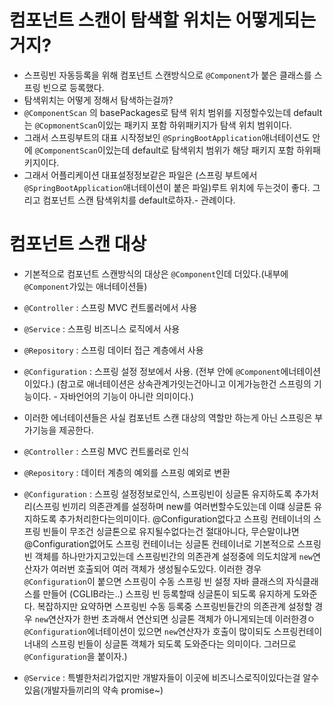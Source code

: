 # 컴포넌트 스캔이 탐색할 위치는 어떻게되는거지?

- 스프링빈 자동등록을 위해 컴포넌트 스캔방식으로 `@Component`가 붙은 클래스를 스프링 빈으로 등록했다.
- 탐색위치는 어떻게 정해서 탐색하는걸까?
- `@ComponentScan` 의 basePackages로 탐색 위치 범위를 지정할수있는데 default는 `@CopmonentScan`이있는 패키지 포함 하위패키지가 탐색 위치 범위이다.
- 그래서 스프링부트의 대표 시작정보인 `@SpringBootApplication`애너테이션도 안에 `@ComponentScan`이있는데 default로 탐색위치 범위가 해당 패키지 포함 하위패키지이다.
- 그래서 어플리케이션 대표설정정보같은 파일은 (스프링 부트에서 `@SpringBootApplication`애너테이션이 붙은 파일)루트 위치에 두는것이 좋다. 그리고 컴포넌트 스캔 탐색위치를 default로하자.- 관례이다.

# 컴포넌트 스캔 대상

- 기본적으로 컴포넌트 스캔방식의 대상은 `@Component`인데 더있다.(내부에 `@Component`가있는 애너테이션들)

- `@Controller` : 스프링 MVC 컨트롤러에서 사용
- `@Service` : 스프링 비즈니스 로직에서 사용
- `@Repository` : 스프링 데이터 접근 계층에서 사용
- `@Configuration` : 스프링 설정 정보에서 사용.
  (전부 안에 `@Component`에너테이션이있다.)
  (참고로 애너테이션은 상속관계가잇는건아니고 이게가능한건 스프링의 기능이다. - 자바언어의 기능이 아니란 의미이다.)

- 이러한 에너테이션들은 사실 컴포넌트 스캔 대상의 역할만 하는게 아닌 스프링은 부가기능을 제공한다.
- `@Controller` : 스프링 MVC 컨트롤러로 인식
- `@Repository` : 데이터 계층의 예외를 스프링 예외로 변환
- `@Configuration` : 스프링 설정정보로인식, 스프링빈이 싱글톤 유지하도록 추가처리(스프링 빈끼리 의존관계를 설정하며 new를 여러번할수도있는데 이떄 싱글톤 유지하도록 추가처리한다는의미이다. @Configuration없다고 스프링 컨테이너의 스프링 빈들이 무조건 싱글톤으로 유지될수없다는건 절대아니다, 무슨말이냐면 @Configuration없어도 스프링 컨테이너는 싱글톤 컨테이너로 기본적으로 스프링빈 객체를 하나만가지고있는데 스프링빈간의 의존관계 설정중에 의도치않게 `new`연산자가 여러번 호출되어 여러 객체가 생성될수도있다. 이러한 경우 `@Configuration`이 붙으면 스프링이 수동 스프링 빈 설정 자바 클래스의 자식클래스를 만들어 (CGLIB라는..) 스프링 빈 등록할때 싱글톤이 되도록 유지하게 도와준다. 복잡하지만 요약하면 스프링빈 수동 등록중 스프링빈들간의 의존관계 설정할 경우 `new`연산자가 한번 초과해서 연산되면 싱글톤 객체가 아니게되는데 이러한경ㅇ `@Configuration`에너테이션이 있으면 `new`연산자가 호출이 많이되도 스프링컨테이너내의 스프링 빈들이 싱글톤 객체가 되도록 도와준다는 의미이다. 그러므로 `@Configuration`을 붙이자.)
- `@Service` : 특별한처리가없지만 개발자들이 이곳에 비즈니스로직이있다는걸 알수있음(개발자들끼리의 약속 promise~)
